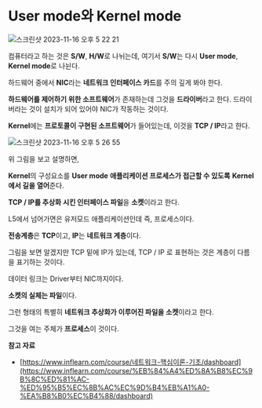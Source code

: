 # **User mode와 Kernel mode**

![스크린샷 2023-11-16 오후 5 22 21](https://github.com/Heo-y-y/development-blog/assets/112863029/fe579dae-e096-46af-8973-159b2cc644bf)

컴퓨터라고 하는 것은 **S/W**, **H/W**로 나뉘는데, 여기서 **S/W**는 다시 **User mode**, **Kernel mode**로 나뉜다.

하드웨어 중에서 **NIC**라는 **네트워크 인터페이스 카드**를 주의 깊게 봐야 한다.

**하드웨어를 제어하기 위한 소프트웨어**가 존재하는데 그것을 **드라이버**라고 한다. 드라이버라는 것이 설치가 되어 있어야 NIC가 작동하는 것이다.

**Kernel**에는 **프로토콜이 구현된 소프트웨어**가 들어있는데, 이것을 **TCP / IP**라고 한다.

![스크린샷 2023-11-16 오후 5 26 55](https://github.com/Heo-y-y/development-blog/assets/112863029/4e9d98f0-37f7-4c39-93f7-9014ea26ac59)

위 그림을 보고 설명하면,

**Kernel**의 구성요소를 **User mode** **애플리케이션 프로세스가 접근할 수 있도록** **Kernel에서 길을 열어**준다.

**TCP / IP를 추상화 시킨 인터페이스 파일**을 **소켓**이라고 한다.

L5에서 넘어가면은 유저모드 애플리케이션인데 즉, 프로세스이다.

**전송계층**은 **TCP**이고, **IP**는 **네트워크 계층**이다.

그림을 보면 알겠지만 TCP 밑에 IP가 있는데, TCP / IP 로 표현하는 것은 계층이 다름을 표기하는 것이다.

데이터 링크는 Driver부터 NIC까지이다.

**소켓의 실체는 파일**이다.

그런 형태의 특별히 **네트워크 추상화가 이루어진 파일을 소켓**이라고 한다.

그것을 여는 주체가 **프로세스**이 것이다.

**참고 자료**

- [https://www.inflearn.com/course/네트워크-핵심이론-기초/dashboard](https://www.inflearn.com/course/%EB%84%A4%ED%8A%B8%EC%9B%8C%ED%81%AC-%ED%95%B5%EC%8B%AC%EC%9D%B4%EB%A1%A0-%EA%B8%B0%EC%B4%88/dashboard)

